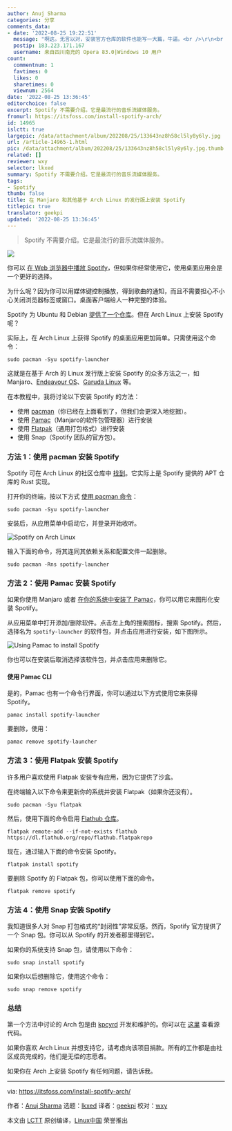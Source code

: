 ```yaml
---
author: Anuj Sharma
categories: 分享
comments_data:
- date: '2022-08-25 19:22:51'
  message: "啊这。无言以对，安装官方仓库的软件也能写一大篇，牛逼。<br />\r\n<br />\r\n虽然十分感谢译者的翻译，但是也非常真诚的建议选择一些更有深度的文章吧。"
  postip: 183.223.171.167
  username: 来自四川南充的 Opera 83.0|Windows 10 用户
count:
  commentnum: 1
  favtimes: 0
  likes: 0
  sharetimes: 0
  viewnum: 2564
date: '2022-08-25 13:36:45'
editorchoice: false
excerpt: Spotify 不需要介绍。它是最流行的音乐流媒体服务。
fromurl: https://itsfoss.com/install-spotify-arch/
id: 14965
islctt: true
largepic: /data/attachment/album/202208/25/133643nz8h58cl5ly8y6ly.jpg
url: /article-14965-1.html
pic: /data/attachment/album/202208/25/133643nz8h58cl5ly8y6ly.jpg.thumb.jpg
related: []
reviewer: wxy
selector: lkxed
summary: Spotify 不需要介绍。它是最流行的音乐流媒体服务。
tags:
- Spotify
thumb: false
title: 在 Manjaro 和其他基于 Arch Linux 的发行版上安装 Spotify
titlepic: true
translator: geekpi
updated: '2022-08-25 13:36:45'
---
```



> 
> Spotify 不需要介绍。它是最流行的音乐流媒体服务。
> 
> 
> 


![](/data/attachment/album/202208/25/133643nz8h58cl5ly8y6ly.jpg)


你可以 [在 Web 浏览器中播放 Spotify](https://open.spotify.com/)，但如果你经常使用它，使用桌面应用会是一个更好的选择。


为什么呢？因为你可以用媒体键控制播放，得到歌曲的通知，而且不需要担心不小心关闭浏览器标签或窗口。桌面客户端给人一种完整的体验。


Spotify 为 Ubuntu 和 Debian [提供了一个仓库](https://www.spotify.com/us/download/linux/)。但在 Arch Linux 上安装 Spotify 呢？


实际上，在 Arch Linux 上获得 Spotify 的桌面应用更加简单。只需使用这个命令：



```
sudo pacman -Syu spotify-launcher

```

这就是在基于 Arch 的 Linux 发行版上安装 Spotify 的众多方法之一，如 Manjaro、[Endeavour OS](https://endeavouros.com/)、[Garuda Linux](https://garudalinux.org/) 等。


在本教程中，我将讨论以下安装 Spotify 的方法：


* 使用 [pacman](https://wiki.archlinux.org/title/Pacman)（你已经在上面看到了，但我们会更深入地挖掘）。
* 使用 [Pamac](https://wiki.manjaro.org/index.php/Pamac)（Manjaro的软件包管理器）进行安装
* 使用 [Flatpak](https://itsfoss.com/what-is-flatpak/)（通用打包格式）进行安装
* 使用 Snap（Spotify 团队的官方包）。


### 方法 1：使用 pacman 安装 Spotify


Spotify 可在 Arch Linux 的社区仓库中 [找到](https://archlinux.org/packages/community/x86_64/spotify-launcher/)。它实际上是 Spotify 提供的 APT 仓库的 Rust 实现。


打开你的终端，按以下方式 [使用 pacman 命令](https://itsfoss.com/pacman-command/)：



```
sudo pacman -Syu spotify-launcher

```

安装后，从应用菜单中启动它，并登录开始收听。


![Spotify on Arch Linux](/data/attachment/album/202208/25/133645cs3nb4sbsb4e1s4n.png)


输入下面的命令，将其连同其依赖关系和配置文件一起删除。



```
sudo pacman -Rns spotify-launcher

```

### 方法 2：使用 Pamac 安装 Spotify


如果你使用 Manjaro 或者 [在你的系统中安装了 Pamac](https://itsfoss.com/install-pamac-arch-linux/)，你可以用它来图形化安装 Spotify。


从应用菜单中打开添加/删除软件。点击左上角的搜索图标，搜索 Spotify。然后，选择名为 `spotify-launcher` 的软件包，并点击应用进行安装，如下图所示。


![Using Pamac to install Spotify](/data/attachment/album/202208/25/133646f2qzug7jh5uj7r0u.png)


你也可以在安装后取消选择该软件包，并点击应用来删除它。


#### 使用 Pamac CLI


是的，Pamac 也有一个命令行界面，你可以通过以下方式使用它来获得 Spotify。



```
pamac install spotify-launcher

```

要删除，使用：



```
pamac remove spotify-launcher

```

### 方法 3：使用 Flatpak 安装 Spotify


许多用户喜欢使用 Flatpak 安装专有应用，因为它提供了沙盒。


在终端输入以下命令来更新你的系统并安装 Flatpak（如果你还没有）。



```
sudo pacman -Syu flatpak

```

然后，使用下面的命令启用 [Flathub 仓库](https://flathub.org)。



```
flatpak remote-add --if-not-exists flathub https://dl.flathub.org/repo/flathub.flatpakrepo

```

现在，通过输入下面的命令安装 Spotify。



```
flatpak install spotify

```

要删除 Spotify 的 Flatpak 包，你可以使用下面的命令。



```
flatpak remove spotify

```

### 方法 4：使用 Snap 安装 Spotify


我知道很多人对 Snap 打包格式的“封闭性”非常反感。然而，Spotify 官方提供了一个 Snap 包。你可以从 Spotify 的开发者那里得到它。


如果你的系统支持 Snap 包，请使用以下命令：



```
sudo snap install spotify

```

如果你以后想删除它，使用这个命令：



```
sudo snap remove spotify

```

### 总结


第一个方法中讨论的 Arch 包是由 [kpcyrd](https://github.com/kpcyrd) 开发和维护的。你可以在 [这里](https://github.com/kpcyrd/spotify-launcher) 查看源代码。


如果你喜欢 Arch Linux 并想支持它，请考虑向该项目捐款。所有的工作都是由社区成员完成的，他们是无偿的志愿者。


如果你在 Arch 上安装 Spotify 有任何问题，请告诉我。




---


via: <https://itsfoss.com/install-spotify-arch/>


作者：[Anuj Sharma](https://itsfoss.com/author/anuj/) 选题：[lkxed](https://github.com/lkxed) 译者：[geekpi](https://github.com/geekpi) 校对：[wxy](https://github.com/wxy)


本文由 [LCTT](https://github.com/LCTT/TranslateProject) 原创编译，[Linux中国](https://linux.cn/) 荣誉推出